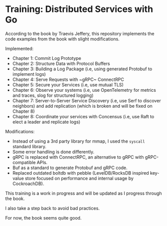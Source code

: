 # Training: Distributed Services with Go

According to the book by Traevis Jeffery, this repository implements the code examples from the book with slight modifications.

Implemented:

- Chapter 1: Commit Log Prototype
- Chapter 2: Structure Data with Protocol Buffers
- Chapter 3: Building a Log Package (i.e, using generated Protobuf to implement logs)
- Chapter 4: Serve Requests with ~gRPC~ ConnectRPC
- Chapter 5: Secure your Services (i.e, use mutual TLS)
- Chapter 6: Observe your systems (i.e, use OpenTelemetry for metrics and traces, slog for structured logging)
- Chapter 7: Server-to-Server Service Discovery (i.e, use Serf to discover neighbors) and add replication (which is broken and will be fixed on Chapter 8)
- Chapter 8: Coordinate your services with Concensus (i.e, use Raft to elect a leader and replicate logs)

Modifications:

- Instead of using a 3rd party library for mmap, I used the `syscall` standard library.
- Some error handling is done differently.
- gRPC is replaced with ConnectRPC, an alternative to gRPC with gRPC-compatible APIs.
- Buf as a standard to generate Protobuf and gRPC code.
- Replaced outdated boltdb with pebble (LevelDB/RocksDB inspired key-value store focused on performance and internal usage by CockroachDB).

This training is a work in progress and will be updated as I progress through the book.

I also take a step back to avoid bad practices.

For now, the book seems quite good.
